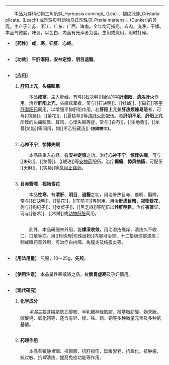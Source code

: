 ---
&emsp;&emsp;本品为蚌科动物三角帆蚌_Hyriopsis cumingii_ (Lea) 、褶纹冠蚌_Cristaria plicata_ (Leach) 或珍珠贝科动物马氏珍珠贝_Pteria martensii_ (Dunker)的贝壳。主产于江苏、浙江、广东、广西、海南。全年均可捕捞，去肉，洗净，干燥。本品气微腥，味淡。以色白、内面有光泽者为佳。生用或煅用，用时打碎。

- 【**药性**】
	**咸**，**寒**。**归肝**、**心经**。<br></br>

- 【**功效**】
	**平肝潜阳**，**安神定惊**，**明目退翳**。<br></br>

- 【**应用**】
	1. **肝阳上亢**，**头痛眩晕**
		
		&emsp;&emsp;本品**咸寒**，主入肝经，有与[[石决明]]相似的**平肝潜阳**<dfn>、</dfn>**清泻肝火**作用。治疗**肝阳上亢**，头痛眩晕者，常与[[石决明]]、[[牡蛎]]、[[磁石]]等<ins>平肝潜阳药</ins>同用，以增强平抑肝阳作用。若**肝阳上亢**兼**肝热烦躁易怒**者，可与[[钩藤]]、[[菊花]]、[[夏枯草]]等<ins>清肝火药</ins>配伍。若**肝阴不足**，**肝阳上亢**所致的头痛眩晕、耳鸣、心悸失眠等症，常与[[白芍]]、[[生地黄]]、[[龙骨|龙齿]]等同用，如[[甲乙归藏汤]]**`《医醇賸义》`**。<br></br>
	
	2. **心神不宁**，**惊悸失眠**
		
		&emsp;&emsp;本品质重入心经，有**安神定惊**之功。治疗**心神不宁**，**惊悸失眠**，可与[[朱砂]]、[[龙骨]]、[[琥珀]]等<ins>安神药</ins>配伍。治疗**癫痫**、**惊风抽搐**，可配伍[[天麻]]、[[钩藤]]等<ins>息风止痉药</ins>。<br></br>
	
	3. **目赤翳障**，**视物昏花**
		
		&emsp;&emsp;本品**性寒**，有**清肝**、**明目**、**退翳**之功，用治肝热目赤、羞明、翳障，常与[[石决明]]、[[菊花]]、[[车前子]]等同用。用治**肝虚目暗**，**视物昏花**，则与[[枸杞子]]、[[女贞子]]、[[黑芝麻]]等配伍以**养肝明目**。治疗**夜盲**证，可与[[苍术]]、[[木贼]]或<ins>动物肝脏</ins>同用。<br></br>

		&emsp;&emsp;此外，本品研细末外用，能**燥湿收敛**，用治湿疮瘙痒<dfn>、</dfn>溃疡久不收口<dfn>、</dfn>口疮等症。用[[珍珠母|珍珠层粉]]内服可治胃、十二指肠球部溃疡；制成眼药膏外用，可治疗白内障、角膜炎及结膜炎等。<br></br>

- 【**用法用量**】
	煎服，10～25g，**先煎**。<br></br>

- 【**使用注意**】
	本品属性寒镇降之品，故**脾胃虚寒**及孕妇慎用。<br></br>

- 【**现代研究**】
	1. **化学成分**
		
		&emsp;&emsp;<dfn>本品</dfn>主要含磷脂酰乙醇胺、半乳糖神经酰胺、羟基脂肪酸、蜗壳朊、碳酸钙、氧化钙等<dfn>，</dfn>还含有锌、镁、铁、铝、铜等多种微量元素及多种氨基酸。<br></br>
	
	2. **药理作用**
		
		&emsp;&emsp;本品有镇静<dfn>催眠</dfn>、抗惊厥、抗肝损伤、延缓衰老、抗氧化、抗肿瘤、抗过敏、抗<dfn>胃</dfn>溃疡、提高免疫功能等作用。<br></br>